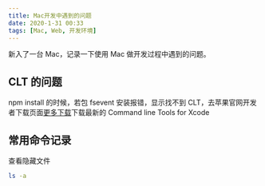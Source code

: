```yaml
---
title: Mac开发中遇到的问题
date: 2020-1-31 00:33
tags: [Mac, Web, 开发环境]
---
```


<CreateTime/>
<TagLinks />

新入了一台 Mac，记录一下使用 Mac 做开发过程中遇到的问题。

## CLT 的问题

npm install 的时候，若包 fsevent 安装报错，显示找不到 CLT，去苹果官网开发者下载页面[更多下载](https://developer.apple.com/download/more/)下载最新的 Command line Tools for Xcode

## 常用命令记录

查看隐藏文件

```bash
ls -a
```
